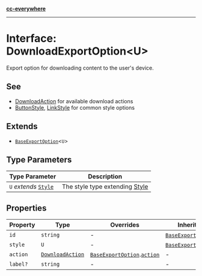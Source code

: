 [**cc-everywhere**](../../../../../index.md)

***

# Interface: DownloadExportOption<U\>

Export option for downloading content to the user's device.

## See

 - [DownloadAction](../../export-config-types/interfaces/download-action.md) for available download actions
 - [ButtonStyle](../../export-config-types/type-aliases/button-style.md), [LinkStyle](../../export-config-types/interfaces/link-style.md) for common style options

## Extends

- [`BaseExportOption`](../../export-config-types/interfaces/base-export-option.md)<`U`\>

## Type Parameters

| Type Parameter | Description |
| ------ | ------ |
| `U` *extends* [`Style`](../../export-config-types/interfaces/style.md) | The style type extending [Style](../../export-config-types/interfaces/style.md) |

## Properties

| Property | Type | Overrides | Inherited from |
| ------ | ------ | ------ | ------ |
| `id` | `string` | - | [`BaseExportOption`](../../export-config-types/interfaces/base-export-option.md).[`id`](../../export-config-types/interfaces/base-export-option.md#id) |
| `style` | `U` | - | [`BaseExportOption`](../../export-config-types/interfaces/base-export-option.md).[`style`](../../export-config-types/interfaces/base-export-option.md#style) |
| `action` | [`DownloadAction`](../../export-config-types/interfaces/download-action.md) | [`BaseExportOption`](../../export-config-types/interfaces/base-export-option.md).[`action`](../../export-config-types/interfaces/base-export-option.md#action) | - |
| `label?` | `string` | - | - |
